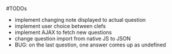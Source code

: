 #TODOs

- implement changing note displayed to actual question
- implement user choice between clefs
- implement AJAX to fetch new questions
- change question import from native JS to JSON
- BUG: on the last question, one answer comes up as undefined